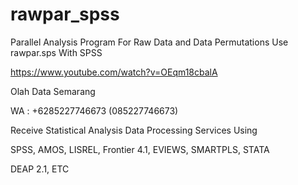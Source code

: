 # rawpar_spss
Parallel Analysis Program For Raw Data and Data Permutations Use rawpar.sps With SPSS

https://www.youtube.com/watch?v=OEqm18cbalA

Olah Data Semarang

WA : +6285227746673 (085227746673)

Receive Statistical Analysis Data Processing Services Using

SPSS, AMOS, LISREL, Frontier 4.1, EVIEWS, SMARTPLS, STATA

DEAP 2.1, ETC
